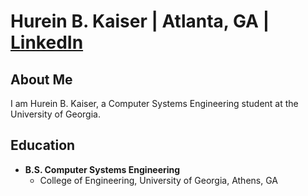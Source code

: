 # Hurein B. Kaiser | Atlanta, GA | [LinkedIn](http://www.linkedin.com/in/hurein-kaiser)               

## About Me

I am Hurein B. Kaiser, a Computer Systems Engineering student at the University of Georgia. 

## Education

- **B.S. Computer Systems Engineering**
  - College of Engineering, University of Georgia, Athens, GA    
